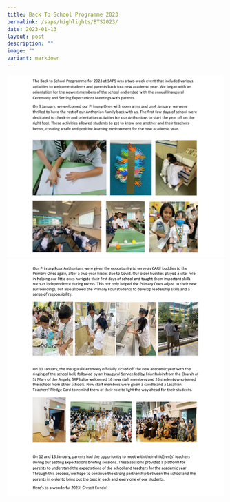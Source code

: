 ```yaml
---
title: Back To School Programme 2023
permalink: /saps/highlights/BTS2023/
date: 2023-01-13
layout: post
description: ""
image: ""
variant: markdown
---
```

![](/images/Highlights%202023/Website_Back%20To%20School%20Programme%202023-1.png)
![](/images/Highlights%202023/Website_Back%20To%20School%20Programme%202023-2.png)